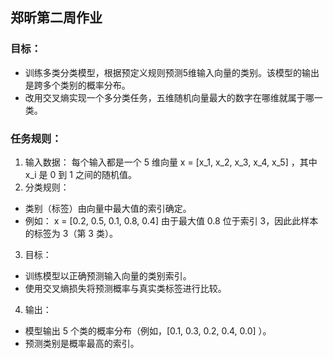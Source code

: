 ## 郑昕第二周作业

### 目标：
* 训练多类分类模型，根据预定义规则预测5维输入向量的类别。该模型的输出是跨多个类别的概率分布。
* 改用交叉熵实现一个多分类任务，五维随机向量最大的数字在哪维就属于哪一类。

### 任务规则：
1. 输入数据：
每个输入都是一个 5 维向量 x = [x_1, x_2, x_3, x_4, x_5] ，其中 x_i 是 0 到 1 之间的随机值。
2. 分类规则：
* 类别（标签）由向量中最大值的索引确定。
* 例如：
x = [0.2, 0.5, 0.1, 0.8, 0.4]
由于最大值 0.8 位于索引 3，因此此样本的标签为 3（第 3 类）。
3. 目标：
* 训练模型以正确预测输入向量的类别索引。
* 使用交叉熵损失将预测概率与真实类标签进行比较。
4. 输出：
* 模型输出 5 个类的概率分布（例如，[0.1, 0.3, 0.2, 0.4, 0.0] ）。
* 预测类别是概率最高的索引。


